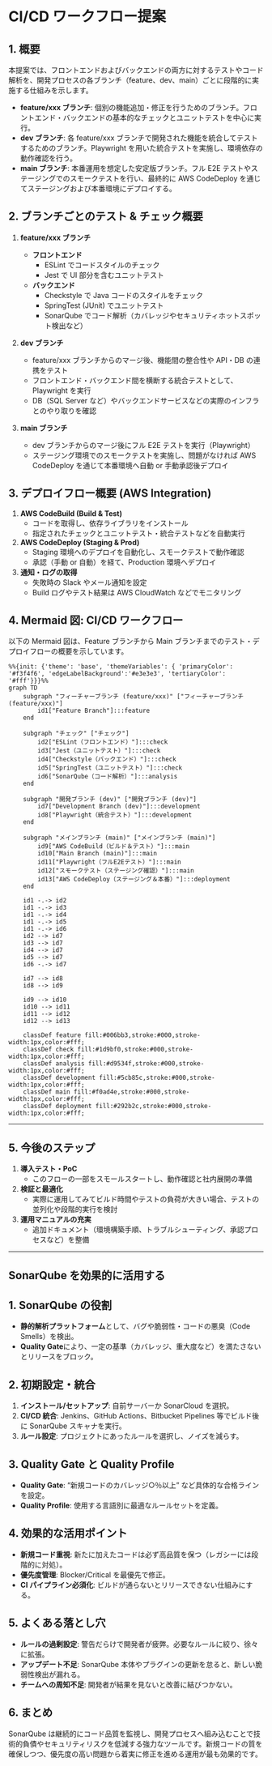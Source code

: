 # CI/CD ワークフロー提案

## 1. 概要
本提案では、フロントエンドおよびバックエンドの両方に対するテストやコード解析を、開発プロセスの各ブランチ（feature、dev、main）ごとに段階的に実施する仕組みを示します。
- **feature/xxx ブランチ**: 個別の機能追加・修正を行うためのブランチ。フロントエンド・バックエンドの基本的なチェックとユニットテストを中心に実行。
- **dev ブランチ**: 各 feature/xxx ブランチで開発された機能を統合してテストするためのブランチ。Playwright を用いた統合テストを実施し、環境依存の動作確認を行う。
- **main ブランチ**: 本番運用を想定した安定版ブランチ。フル E2E テストやステージングでのスモークテストを行い、最終的に AWS CodeDeploy を通じてステージングおよび本番環境にデプロイする。

## 2. ブランチごとのテスト & チェック概要

1. **feature/xxx ブランチ**
   - **フロントエンド**
     - ESLint でコードスタイルのチェック
     - Jest で UI 部分を含むユニットテスト
   - **バックエンド**
     - Checkstyle で Java コードのスタイルをチェック
     - SpringTest (JUnit) でユニットテスト
     - SonarQube でコード解析（カバレッジやセキュリティホットスポット検出など）

2. **dev ブランチ**
   - feature/xxx ブランチからのマージ後、機能間の整合性や API・DB の連携をテスト
   - フロントエンド・バックエンド間を横断する統合テストとして、Playwright を実行
   - DB（SQL Server など）やバックエンドサービスなどの実際のインフラとのやり取りを確認

3. **main ブランチ**
   - dev ブランチからのマージ後にフル E2E テストを実行（Playwright）
   - ステージング環境でのスモークテストを実施し、問題がなければ AWS CodeDeploy を通じて本番環境へ自動 or 手動承認後デプロイ

## 3. デプロイフロー概要 (AWS Integration)
1. **AWS CodeBuild (Build & Test)**
   - コードを取得し、依存ライブラリをインストール
   - 指定されたチェックとユニットテスト・統合テストなどを自動実行
2. **AWS CodeDeploy (Staging & Prod)**
   - Staging 環境へのデプロイを自動化し、スモークテストで動作確認
   - 承認（手動 or 自動）を経て、Production 環境へデプロイ
3. **通知・ログの取得**
   - 失敗時の Slack やメール通知を設定
   - Build ログやテスト結果は AWS CloudWatch などでモニタリング

## 4. Mermaid 図: CI/CD ワークフロー

以下の Mermaid 図は、Feature ブランチから Main ブランチまでのテスト・デプロイフローの概要を示しています。

```mermaid
%%{init: {'theme': 'base', 'themeVariables': { 'primaryColor': '#f3f4f6', 'edgeLabelBackground':'#e3e3e3', 'tertiaryColor': '#fff'}}}%%
graph TD
    subgraph "フィーチャーブランチ (feature/xxx)" ["フィーチャーブランチ (feature/xxx)"]
        id1["Feature Branch"]:::feature
    end

    subgraph "チェック" ["チェック"]
        id2["ESLint（フロントエンド）"]:::check
        id3["Jest（ユニットテスト）"]:::check
        id4["Checkstyle（バックエンド）"]:::check
        id5["SpringTest（ユニットテスト）"]:::check
        id6["SonarQube（コード解析）"]:::analysis
    end

    subgraph "開発ブランチ (dev)" ["開発ブランチ (dev)"]
        id7["Development Branch (dev)"]:::development
        id8["Playwright（統合テスト）"]:::development
    end

    subgraph "メインブランチ (main)" ["メインブランチ (main)"]
        id9["AWS CodeBuild（ビルド＆テスト）"]:::main
        id10["Main Branch (main)"]:::main
        id11["Playwright（フルE2Eテスト）"]:::main
        id12["スモークテスト（ステージング確認）"]:::main
        id13["AWS CodeDeploy（ステージング＆本番）"]:::deployment
    end

    id1 -.-> id2
    id1 -.-> id3
    id1 -.-> id4
    id1 -.-> id5
    id1 -.-> id6
    id2 --> id7
    id3 --> id7
    id4 --> id7
    id5 --> id7
    id6 -.-> id7

    id7 --> id8
    id8 --> id9

    id9 --> id10
    id10 --> id11
    id11 --> id12
    id12 --> id13

    classDef feature fill:#006bb3,stroke:#000,stroke-width:1px,color:#fff;
    classDef check fill:#1d9bf0,stroke:#000,stroke-width:1px,color:#fff;
    classDef analysis fill:#d9534f,stroke:#000,stroke-width:1px,color:#fff;
    classDef development fill:#5cb85c,stroke:#000,stroke-width:1px,color:#fff;
    classDef main fill:#f0ad4e,stroke:#000,stroke-width:1px,color:#fff;
    classDef deployment fill:#292b2c,stroke:#000,stroke-width:1px,color:#fff;
```

---

## 5. 今後のステップ

1. **導入テスト・PoC**
   - このフローの一部をスモールスタートし、動作確認と社内展開の準備
2. **検証と最適化**
   - 実際に運用してみてビルド時間やテストの負荷が大きい場合、テストの並列化や段階的実行を検討
3. **運用マニュアルの充実**
   - 追加ドキュメント（環境構築手順、トラブルシューティング、承認プロセスなど）を整備

---

## SonarQube を効果的に活用する

## 1. SonarQube の役割
- **静的解析プラットフォーム**として、バグや脆弱性・コードの悪臭（Code Smells）を検出。
- **Quality Gate**により、一定の基準（カバレッジ、重大度など）を満たさないとリリースをブロック。

## 2. 初期設定・統合
1. **インストール/セットアップ**: 自前サーバーか SonarCloud を選択。
2. **CI/CD 統合**: Jenkins、GitHub Actions、Bitbucket Pipelines 等でビルド後に SonarQube スキャナを実行。
3. **ルール設定**: プロジェクトにあったルールを選択し、ノイズを減らす。

## 3. Quality Gate と Quality Profile
- **Quality Gate**: “新規コードのカバレッジ○％以上” など具体的な合格ラインを設定。
- **Quality Profile**: 使用する言語別に最適なルールセットを定義。

## 4. 効果的な活用ポイント
- **新規コード重視**: 新たに加えたコードは必ず高品質を保つ（レガシーには段階的に対処）。
- **優先度管理**: Blocker/Critical を最優先で修正。
- **CI パイプライン必須化**: ビルドが通らないとリリースできない仕組みにする。

## 5. よくある落とし穴
- **ルールの過剰設定**: 警告だらけで開発者が疲弊。必要なルールに絞り、徐々に拡張。
- **アップデート不足**: SonarQube 本体やプラグインの更新を怠ると、新しい脆弱性検出が漏れる。
- **チームへの周知不足**: 開発者が結果を見ないと改善に結びつかない。

## 6. まとめ
SonarQube は継続的にコード品質を監視し、開発プロセスへ組み込むことで技術的負債やセキュリティリスクを低減する強力なツールです。新規コードの質を確保しつつ、優先度の高い問題から着実に修正を進める運用が最も効果的です。